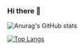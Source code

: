 ### Hi there 👋

<!--
**Zhang-Jing-Xuan/Zhang-Jing-Xuan** is a ✨ _special_ ✨ repository because its `README.md` (this file) appears on your GitHub profile.

Here are some ideas to get you started:

- 🔭 I’m currently working on ...
- 🌱 I’m currently learning ...
- 👯 I’m looking to collaborate on ...
- 🤔 I’m looking for help with ...
- 💬 Ask me about ...
- 📫 How to reach me: ...
- 😄 Pronouns: ...
- ⚡ Fun fact: ...
-->
![Anurag's GitHub stats](https://github-readme-stats.vercel.app/api?username=Zhang-Jing-Xuan&show_icons=true&theme=gruvbox)

[![Top Langs](https://github-readme-stats.vercel.app/api/top-langs/?username=Zhang-Jing-Xuan)](https://github.com/anuraghazra/github-readme-stats)

